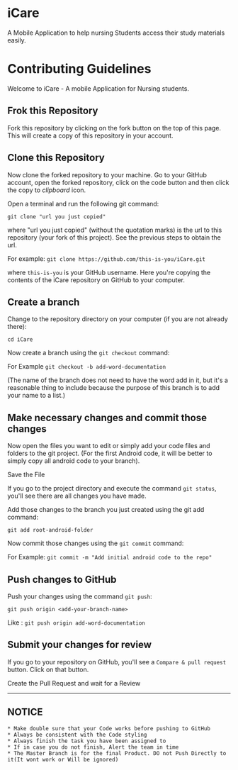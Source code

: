 # iCare
A Mobile Application to help nursing Students access their study materials easily.



# Contributing Guidelines

Welcome to iCare - A mobile Application for Nursing students.

## Frok this Repository
Fork this repository by clicking on the fork button on the top of this page. This will create a copy of this repository in your account.

## Clone this Repository
Now clone the forked repository to your machine. Go to your GitHub account, open the forked repository, click on the code button and then click the copy to *clipboard* icon.

Open a terminal and run the following git command:

``` git clone "url you just copied" ```

where "url you just copied" (without the quotation marks) is the url to this repository (your fork of this project). See the previous steps to obtain the url.

For example:
```git clone https://github.com/this-is-you/iCare.git```

where ```this-is-you``` is your GitHub username. Here you're copying the contents of the iCare repository on GitHub to your computer.

## Create a branch
Change to the repository directory on your computer (if you are not already there):

```cd iCare```

Now create a branch using the ```git checkout``` command:

For Example ```git checkout -b add-word-documentation```

(The name of the branch does not need to have the word add in it, but it's a reasonable thing to include because the purpose of this branch is to add your name to a list.)

## Make necessary changes and commit those changes

Now open the files you want to edit or simply add your code files and folders to the git project.
(For the first Android code, it will be better to simply copy all android code to your branch).

Save the File

If you go to the project directory and execute the command ```git status```, you'll see there are all changes you have made.

Add those changes to the branch you just created using the git add command:

```git add root-android-folder```

Now commit those changes using the ```git commit``` command:

For Example: ```git commit -m "Add initial android code to the repo"```

## Push changes to GitHub

Push your changes using the command ```git push```:

```git push origin <add-your-branch-name>```

Like : ```git push origin add-word-documentation```

## Submit your changes for review

If you go to your repository on GitHub, you'll see a ```Compare & pull request``` button. Click on that button.

Create the Pull Request and wait for a Review

___________________________
## NOTICE
    * Make double sure that your Code works before pushing to GitHub
    * Always be consistent with the Code styling
    * Always finish the task you have been assigned to
    * If in case you do not finish, Alert the team in time
    * The Master Branch is for the final Product. DO not Push Directly to it(It wont work or Will be ignored)
